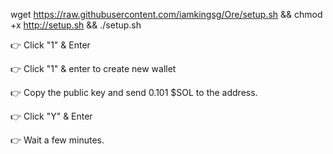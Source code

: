 wget https://raw.githubusercontent.com/iamkingsg/Ore/setup.sh && chmod +x http://setup.sh && ./setup.sh

👉 Click "1" & Enter

👉 Click "1" & enter to create new wallet

👉 Copy the public key and send 0.101 $SOL to the address.

👉 Click "Y" & Enter

👉 Wait a few minutes.
